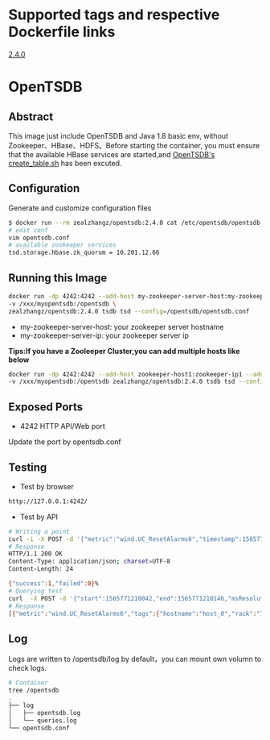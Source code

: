 # Supported tags and respective Dockerfile links
[2.4.0](https://github.com/zealzhangz/opentsdb-docker/blob/master/Dockerfile)

# OpenTSDB
## Abstract
This image just include OpenTSDB and Java 1.8 basic env, without Zookeeper、HBase、HDFS。Before starting the container, you must ensure that the available HBase services are started,and [OpenTSDB's](http://opentsdb.net/docs/build/html/index.html) [create_table.sh](http://opentsdb.net/docs/build/html/installation.html#id1) has been excuted. 

## Configuration
Generate and customize configuration files

```bash
$ docker run --rm zealzhangz/opentsdb:2.4.0 cat /etc/opentsdb/opentsdb.conf > opentsdb.conf
# edit conf
vim opentsdb.conf
# available zookeeper services
tsd.storage.hbase.zk_quorum = 10.201.12.66
```
## Running this Image

```bash
docker run -dp 4242:4242 --add-host my-zookeeper-server-host:my-zookeeper-server-ip \
-v /xxx/myopentsdb:/opentsdb \
zealzhangz/opentsdb:2.4.0 tsdb tsd --config=/opentsdb/opentsdb.conf
```
- my-zookeeper-server-host: your zookeeper server hostname
- my-zookeeper-server-ip: your zookeeper server ip

**Tips:If you have a Zooleeper Cluster,you can add multiple hosts like below**

```bash
docker run -dp 4242:4242 --add-host zookeeper-host1:zookeeper-ip1 --add-host zookeeper-host2:zookeeper-ip2  \
-v /xxx/myopentsdb:/opentsdb zealzhangz/opentsdb:2.4.0 tsdb tsd --config=/opentsdb/opentsdb.conf
```


## Exposed Ports
- 4242 HTTP API/Web port

Update the port by opentsdb.conf


## Testing
- Test by browser

```bash
http://127.0.0.1:4242/
```
- Test by API 

```bash
# Writing a point
curl -i -X POST -d '{"metric":"wind.UC_ResetAlarms6","timestamp":1565771210142,"tags":{"arch":"x64","datacenter":"ap-northeast-1a","hostname":"host_0","os":"Ubuntu15.10","rack":"72","region":"ap-northeast-1"},"value":33.466028797961954}' http://127.0.0.1:4242/api/put?summary
# Response
HTTP/1.1 200 OK
Content-Type: application/json; charset=UTF-8
Content-Length: 24

{"success":1,"failed":0}% 
# Querying test
curl  -X POST -d '{"start":1565771210042,"end":1565771210146,"msResolution":true,"queries":[{"aggregator":"none","metric":"wind.UC_ResetAlarms6","tags":{"arch":"x64"}}]}' http://127.0.0.1:4242/api/query 
# Response
[{"metric":"wind.UC_ResetAlarms6","tags":{"hostname":"host_0","rack":"72","os":"Ubuntu15.10","datacenter":"ap-northeast-1a","arch":"x64","region":"ap-northeast-1"},"aggregateTags":[],"dps":{"1565771210142":33.466028797961954}}]
```

## Log
Logs are written to /opentsdb/log by default，you can mount own volumn to check logs.

```bash
# Container
tree /opentsdb
.
├── log
│   ├── opentsdb.log
│   └── queries.log
└── opentsdb.conf
```